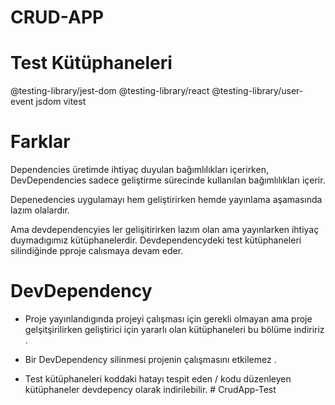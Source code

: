 

 # CRUD-APP 


# Test Kütüphaneleri 

@testing-library/jest-dom
@testing-library/react
@testing-library/user-event
jsdom
vitest

# Farklar 
 Dependencies üretimde ihtiyaç duyulan bağımlılıkları içerirken, DevDependencies sadece geliştirme sürecinde kullanılan bağımlılıkları içerir.

 Depenedencies uygulamayı hem geliştirirken hemde yayınlama aşamasında lazım olalardır.

 Ama devdependencyies ler gelişitirirken lazım olan ama yayınlarken ihtiyaç duymadıgımız kütüphanelerdir. Devdependencydeki test kütüphaneleri  silindiğinde pproje calısmaya devam eder.

# DevDependency

- Proje yayınlandıgında projeyi çalışması için gerekli olmayan ama proje gelşitşirilirken geliştirici için yararlı olan kütüphaneleri bu bölüme indiririz .
- Bir DevDependency silinmesi projenin çalışmasını etkilemez .

-  Test kütüphaneleri koddaki hatayı tespit eden / kodu düzenleyen kütüphaneler devdepency olarak indirilebilir. # CrudApp-Test
